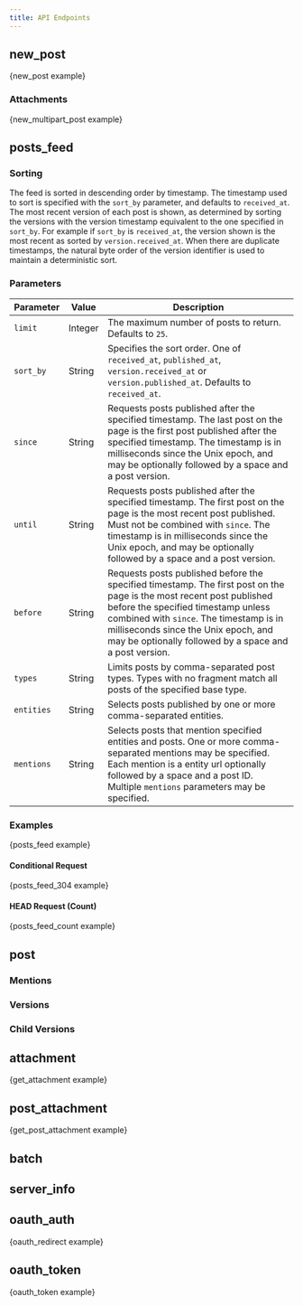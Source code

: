 ```yaml
---
title: API Endpoints
---
```


## new_post

{new_post example}

### Attachments

{new_multipart_post example}

## posts_feed

### Sorting

The feed is sorted in descending order by timestamp. The timestamp used to sort
is specified with the `sort_by` parameter, and defaults to `received_at`. The
most recent version of each post is shown, as determined by sorting the
versions with the version timestamp equivalent to the one specified in
`sort_by`. For example if `sort_by` is `received_at`, the version shown is the
most recent as sorted by `version.received_at`. When there are duplicate
timestamps, the natural byte order of the version identifier is used to maintain
a deterministic sort.

### Parameters

| Parameter | Value |  Description |
| --------- | ----- | ------------ |
| `limit` | Integer | The maximum number of posts to return. Defaults to `25`. |
| `sort_by` | String | Specifies the sort order. One of `received_at`, `published_at`, `version.received_at` or `version.published_at`. Defaults to `received_at`. |
| `since` | String | Requests posts published after the specified timestamp. The last post on the page is the first post published after the specified timestamp. The timestamp is in milliseconds since the Unix epoch, and may be optionally followed by a space and a post version. |
| `until` | String | Requests posts published after the specified timestamp. The first post on the page is the most recent post published. Must not be combined with `since`. The timestamp is in milliseconds since the Unix epoch, and may be optionally followed by a space and a post version. |
| `before` | String | Requests posts published before the specified timestamp. The first post on the page is the most recent post published before the specified timestamp unless combined with `since`. The timestamp is in milliseconds since the Unix epoch, and may be optionally followed by a space and a post version. |
| `types` | String | Limits posts by comma-separated post types. Types with no fragment match all posts of the specified base type. |
| `entities` | String | Selects posts published by one or more comma-separated entities. |
| `mentions` | String | Selects posts that mention specified entities and posts. One or more comma-separated mentions may be specified. Each mention is a entity url optionally followed by a space and a post ID. Multiple `mentions` parameters may be specified. |

### Examples

{posts_feed example}

#### Conditional Request

{posts_feed_304 example}

#### HEAD Request (Count)

{posts_feed_count example}

## post

### Mentions

### Versions

### Child Versions

## attachment

{get_attachment example}

## post_attachment

{get_post_attachment example}

## batch

## server_info

## oauth_auth

{oauth_redirect example}

## oauth_token

{oauth_token example}
